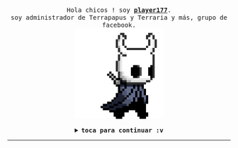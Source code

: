 <p align="center">
  <br>
  <samp>
    Hola chicos ! soy <b><a rel="nofollow noopener noreferrer" target="_blank" href="https://github.com/Player177-YT">player177</a></b>.
    <br>soy administrador de Terrapapus y Terraria y más, grupo de facebook.<br>

</samp>

  <img src="https://raw.githubusercontent.com/TanZng/TanZng/master/assets/hollor_knight3.gif" width="200"/>

</p>


<details align="center">

<summary> <b> <samp> toca para continuar :v </samp></b></summary>
<samp>
 <b><h2 style="color: #fc6203">SIGUEME &nbsp;EN MIS REDES!</h2> </b>

  &nbsp; 
  &nbsp;
  <a rel="nofollow noopener noreferrer" target="_blank" href="https://youtube.com/@estimadojugador177?si=h9CYZjfbDNkKxNqw">
  <img src="https://raw.githubusercontent.com/TanZng/TanZng/master/assets/youtube.png" width="60px" alt="YouTube"></a>


</samp>
</details>

----